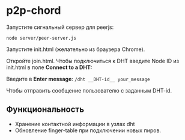 # p2p-chord

Запустите сигнальный сервер для peerjs:

```node server/peer-server.js```

Запустите init.html (желательно из браузера Chrome).

Откройте join.html. Чтобы подключиться к DHT введите Node ID из init.html в поле __Connect to a DHT:__

Введите в __Enter message__:
```/dht __DHT-id__ your_message```

Чтобы отправить сообщение пользователю с заданным DHT-id. 
## Функциональность 
* Хранение контактной информации в узлах dht
* Обновление finger-table при подключении новых пиров. 
